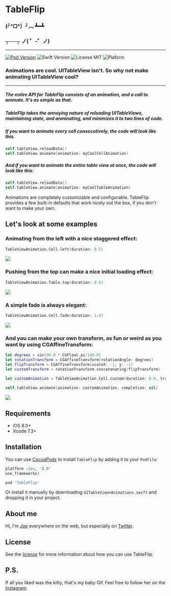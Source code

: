 # TableFlip

### (╯°□°）╯︵ ┻━┻

### ┬──┬ ノ( ゜-゜ノ)
---

[![Pod Version](https://img.shields.io/badge/Pod-1.1-6193DF.svg)](https://cocoapods.org/)
![Swift Version](https://img.shields.io/badge/Swift-3.0%20|%203.1%20|%203.2%20|%204.0-brightgreen.svg)
![License MIT](https://img.shields.io/badge/License-MIT-lightgrey.svg) 
![Plaform](https://img.shields.io/badge/Platform-iOS-lightgrey.svg)

### Animations are cool. UITableView isn't. So why not make animating UITableView cool?

---

##### The entire API for TableFlip consists of an animation, and a call to animate. It's as simple as that.

##### TableFlip takes the annoying nature of reloading UITableViews, maintaining state, and anminating, and minimizes it to two lines of code.

##### If you want to animate every cell consecutively, the code will look like this.

```swift
self.tableView.reloadData()
self.tableView.animate(animation: myCoolCellAnimation)
```

##### And if you want to animate the entire table view at once, the code will look like this: 

```swift
self.tableView.reloadData()
self.tableView.animate(animation: myCoolTableAnimation)
```

Animations are completely customizable and configurable. TableFlip provides a few built-in defaults that work nicely out the box, if you don't want to make your own.

## Let's look at some examples


### Animating from the left with a nice staggered effect:

```swift
TableViewAnimation.Cell.left(duration: 0.5)
```

![](gifs/left.gif)


### Pushing from the top can make a nice initial loading effect:

```swift
TableViewAnimation.Table.top(duration: 0.8)
```

![](gifs/top.gif)

### A simple fade is always elegant:

```swift
TableViewAnimation.Cell.fade(duration: 1.0)
```

![](gifs/fade.gif)


### And you can make your own transform, as fun or weird as you want by using CGAffineTransform:

```swift
let degrees = sin(90.0 * CGFloat.pi/180.0)
let rotationTransform = CGAffineTransform(rotationAngle: degrees)
let flipTransform = CGAffineTransform(scaleX: -1, y: -1)
let customTransform = rotationTransform.concatenating(flipTransform)

let customAnimation = TableViewAnimation.Cell.custom(duration: 0.6, transform: customTransform, options: .curveEaseInOut)
                
self.tableView.animate(animation: customAnimation, completion: nil)
```

![](gifs/custom.gif)

## Requirements

- iOS 8.0+
- Xcode 7.3+

## Installation
You can use [CocoaPods](http://cocoapods.org/) to install `TableFlip` by adding it to your `Podfile`:

```ruby
platform :ios, '8.0'
use_frameworks!

pod 'TableFlip'
```

Or install it manually by downloading `UITableView+Animations.swift` and dropping it in your project.

## About me

Hi, I'm [Joe](http://fabisevi.ch) everywhere on the web, but especially on [Twitter](https://twitter.com/mergesort).

## License

See the [license](LICENSE) for more information about how you can use TableFlip.

## P.S.

If all you liked was the kitty, that's my baby Gif. Feel free to follow her on the [Instagram](https://www.instagram.com/gifthecat).
